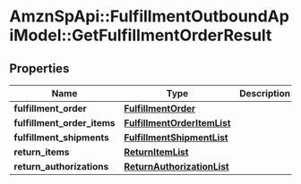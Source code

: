 # AmznSpApi::FulfillmentOutboundApiModel::GetFulfillmentOrderResult

## Properties
Name | Type | Description | Notes
------------ | ------------- | ------------- | -------------
**fulfillment_order** | [**FulfillmentOrder**](FulfillmentOrder.md) |  | 
**fulfillment_order_items** | [**FulfillmentOrderItemList**](FulfillmentOrderItemList.md) |  | 
**fulfillment_shipments** | [**FulfillmentShipmentList**](FulfillmentShipmentList.md) |  | [optional] 
**return_items** | [**ReturnItemList**](ReturnItemList.md) |  | 
**return_authorizations** | [**ReturnAuthorizationList**](ReturnAuthorizationList.md) |  | 

